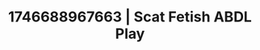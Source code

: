 ---
categories:
- AI-generated
- Glowing skin
- Sensual slow talk
- Ethereal kink
- Slow undress
- ASMR
- Delicate restraint
- Cosplay
image: /assets/images/1746688967663.jpg
layout: post
seo:
  description: Featured content with high-quality ABDL Play, Scat Fetish. HD images
    available.
  keywords: ABDL Play, Scat Fetish
  og_image: /assets/images/1746688967663.jpg
  schema_type: VisualArtwork
tags:
- ABDL Play
- Scat Fetish
- '#1746688967663'
title: 1746688967663 | Scat Fetish ABDL Play
---